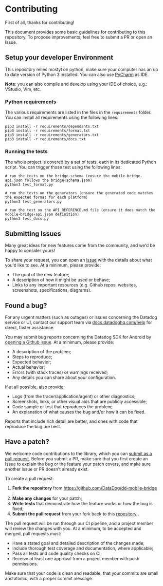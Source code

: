 # Contributing

First of all, thanks for contributing!

This document provides some basic guidelines for contributing to this repository.
To propose improvements, feel free to submit a PR or open an Issue.

## Setup your developer Environment

This repository relies mostyl on python, make sure your computer has an up to date version of Python 3 installed.
You can also use [PyCharm](https://www.jetbrains.com/pycharm/) as IDE.

**Note**: you can also compile and develop using your IDE of choice, e.g.: VStudio, Vim, etc.

### Python requirements

The various requirements are listed in the files in the `requirements` folder.
You can install all requirements using the following lines: 

```shell script
pip3 install -r requirements/dependants.txt
pip3 install -r requirements/format.txt
pip3 install -r requirements/generators.txt
pip3 install -r requirements/docs.txt
```

### Running the tests

The whole project is covered by a set of tests, each in its dedicated Python script. You can trigger those test using the following lines:

```shell script
# run the tests on the bridge-schema (ensure the mobile-bridge-api.json follows the bridge-schema.json) 
python3 test_format.py

# run the tests on the generators (ensure the generated code matches the expected format for each platform)
python3 test_generators.py

# run the test on the API_REFERENCE.md file (ensure it does match the mobile-bridge-api.json definition)
python3 test_docs.py
```

## Submitting Issues

Many great ideas for new features come from the community, and we'd be happy to
consider yours!

To share your request, you can open an [issue](https://github.com/DataDog/dd-mobile-bridge/issues/new) 
with the details about what you'd like to see. At a minimum, please provide:

 - The goal of the new feature;
 - A description of how it might be used or behave;
 - Links to any important resources (e.g. Github repos, websites, screenshots,
     specifications, diagrams).

## Found a bug?

For any urgent matters (such as outages) or issues concerning the Datadog service
or UI, contact our support team via [docs.datadoghq.com/help](https://docs.datadoghq.com/help/) for direct,
faster assistance.

You may submit bug reports concerning the Datadog SDK for Android by 
[opening a Github issue](https://github.com/DataDog/dd-mobile-bridge/issues/new).
At a minimum, please provide:

 - A description of the problem;
 - Steps to reproduce;
 - Expected behavior;
 - Actual behavior;
 - Errors (with stack traces) or warnings received;
 - Any details you can share about your configuration.

If at all possible, also provide:

 - Logs (from the tracer/application/agent) or other diagnostics;
 - Screenshots, links, or other visual aids that are publicly accessible;
 - Code sample or test that reproduces the problem;
 - An explanation of what causes the bug and/or how it can be fixed.

Reports that include rich detail are better, and ones with code that reproduce
the bug are best.

## Have a patch?

We welcome code contributions to the library, which you can 
[submit as a pull request](https://github.com/DataDog/dd-mobile-bridge/pull/new/main).
Before you submit a PR, make sure that you first create an Issue to explain the
bug or the feature your patch covers, and make sure another Issue or PR doesn't
already exist.

To create a pull request:

1. **Fork the repository** from https://github.com/DataDog/dd-mobile-bridge ;
2. **Make any changes** for your patch;
3. **Write tests** that demonstrate how the feature works or how the bug is fixed;
4. **Submit the pull request** from your fork back to this 
    [repository](https://github.com/DataDog/dd-mobile-bridge) .


The pull request will be run through our CI pipeline, and a project member will
review the changes with you. At a minimum, to be accepted and merged, pull
requests must:

 - Have a stated goal and detailed description of the changes made;
 - Include thorough test coverage and documentation, where applicable;
 - Pass all tests and code quality checks on CI;
 - Receive at least one approval from a project member with push permissions.

Make sure that your code is clean and readable, that your commits are small and
atomic, with a proper commit message.


